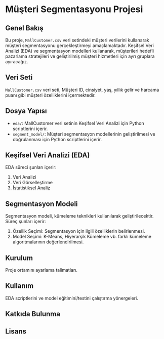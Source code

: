 # Müşteri Segmentasyonu Projesi

## Genel Bakış
Bu proje, `MallCustomer.csv` veri setindeki müşteri verilerini kullanarak müşteri segmentasyonu gerçekleştirmeyi amaçlamaktadır. Keşifsel Veri Analizi (EDA) ve segmentasyon modelleri kullanarak, müşterileri hedefli pazarlama stratejileri ve geliştirilmiş müşteri hizmetleri için ayrı gruplara ayıracağız.

## Veri Seti
`MallCustomer.csv` veri seti, Müşteri ID, cinsiyet, yaş, yıllık gelir ve harcama puanı gibi müşteri özelliklerini içermektedir.

## Dosya Yapısı
- `eda/`: MallCustomer veri setinin Keşifsel Veri Analizi için Python scriptlerini içerir.
- `segment_model/`: Müşteri segmentasyon modellerinin geliştirilmesi ve doğrulanması için Python scriptlerini içerir.

## Keşifsel Veri Analizi (EDA)
EDA süreci şunları içerir:
1. Veri Analizi
2. Veri Görselleştirme 
3. İstatistiksel Analiz

## Segmentasyon Modeli
Segmentasyon modeli, kümeleme teknikleri kullanılarak geliştirilecektir. Süreç şunları içerir:
1. Özellik Seçimi: Segmentasyon için ilgili özelliklerin belirlenmesi.
2. Model Seçimi: K-Means, Hiyerarşik Kümeleme vb. farklı kümeleme algoritmalarının değerlendirilmesi.

## Kurulum
Proje ortamını ayarlama talimatları.

## Kullanım
EDA scriptlerini ve model eğitimini/testini çalıştırma yönergeleri.

## Katkıda Bulunma


## Lisans
